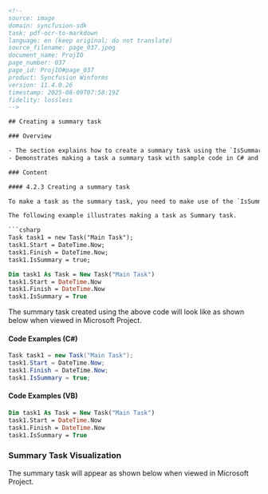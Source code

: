 ```html
<!-- 
source: image
domain: syncfusion-sdk
task: pdf-ocr-to-markdown
language: en (keep original; do not translate)
source_filename: page_037.jpeg
document_name: ProjIO
page_number: 037
page_id: ProjIO#page_037
product: Syncfusion Winforms
version: 11.4.0.26
timestamp: 2025-08-09T07:58:19Z
fidelity: lossless
-->

## Creating a summary task

### Overview

- The section explains how to create a summary task using the `IsSummary` property of the Task class.
- Demonstrates making a task a summary task with sample code in C# and VB.

### Content

#### 4.2.3 Creating a summary task

To make a task as the summary task, you need to make use of the `IsSummary` property of the Task class.

The following example illustrates making a task as Summary task.

```csharp
Task task1 = new Task("Main Task");
task1.Start = DateTime.Now;
task1.Finish = DateTime.Now;
task1.IsSummary = true;
```

```vb
Dim task1 As Task = New Task("Main Task")
task1.Start = DateTime.Now
task1.Finish = DateTime.Now
task1.IsSummary = True
```

The summary task created using the above code will look like as shown below when viewed in Microsoft Project.

#### Code Examples (C#)

```csharp
Task task1 = new Task("Main Task");
task1.Start = DateTime.Now;
task1.Finish = DateTime.Now;
task1.IsSummary = true;
```

#### Code Examples (VB)

```vb
Dim task1 As Task = New Task("Main Task")
task1.Start = DateTime.Now
task1.Finish = DateTime.Now
task1.IsSummary = True
```

### Summary Task Visualization

The summary task will appear as shown below when viewed in Microsoft Project.

<!-- tags: [Syncfusion Winforms, Task class, IsSummary property, summary task,Microsoft Project] keywords: [Task, IsSummary, summary, DateTime, Project] -->
```